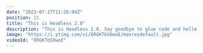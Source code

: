 ```yaml
---
date: "2023-07-17T11:26:04Z"
position: 11
title: "This is Headless 2.0"
description: "This is Headless 2.0. Say goodbye to glue code and hello to seamless collaboration between content editors & developers without losing great technical architecture. Embrace a transparent platform that streamlines workflows while empowering content editors to visually edit across various headless sources.\n\nRead more here: https://dev.to/timbenniks/this-is-headless-20-4n4d\n\n00:00 What is Headless 1.0\n01:05 Headless 1.0 problems\n02:50 What is Headless 2.0\n03:23 The how\n\nFollow me here:\nWebsite: https://timbenniks.dev\nTwitter: https://twitter.com/timbenniks\nGithub: https://github.com/timbenniks"
image: "https://i.ytimg.com/vi/ERGKTbS0woE/maxresdefault.jpg"
videoId: "ERGKTbS0woE"
---
```


